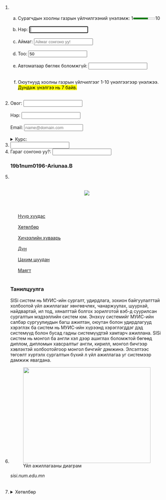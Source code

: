 <ol type="1">
	<li>
		<ol type="a"><br>
			<li>Сурагчдын хоолны газрын үйлчилгээний үнэлэмж: 1<meter min="1" max="10" value="7"></meter>10</li><br>
			<li>Нэр: <input type="text" name="text" autofocus></li><br>
			<li>Аймаг: <input type="" name="" placeholder="Аймаг сонгоно уу!" list="Provinces">
				<datalist id="Provinces">
					<option value="Архангай"></option>
					<option value="Баянхонгор"></option>
					<option value="Булган"></option>
					<option value="Дархан"></option>
					<option value="Ховд"></option></datalist>
			</li><br>
			<li>Тоо: <input type="number" name="No" min="1" value="50" maxlength="100"></li><br>
			<li>Автоматаар бөглөх боломжгүй: <input type="text" name="" autocomplete=off></li><br>
			<li><p>Оюутнууд хоолны газрын үйлчилгээг 1-10 үнэлгээгээр үнэлжээ. <mark>Дундаж үнэлгээ нь 7 байв.</mark> </p></li><br>
		</ol>
	</li>
	<li>Овог: <input type="text" name=""><br><br>
		Нэр: <input type="text" name=""><br><br>
		Email: <input type="Email" name="" placeholder="name@domain.com"><br><br>
		<details><summary>Курс: </summary>Та өөрийн суралцдаг курсаа сонгоно уу!    <input type="" name="" list="course">
			<datalist id="course">
				<option value="1-р курс"></option>
				<option value="2-р курс"></option>
				<option value="3-р курс"></option>
				<option value="4-р курс"></option>
				<option value="5-р курс"></option>
				<option value="6-р курс"></option>
				<option value="7-р курс"></option>
				<option value="8-р курс"></option>
				<option value="9-р курс"></option>
				<option value="10-р курс"></option>
			</datalist></details>
	</li>
	<li><input type="search" name="" autocomplete></li>
	<li>Гараг сонгоно уу?:  <input type="text" name="" list="Weeks">
			<datalist id="Weeks">
				<option value="Даваа"></option>
				<option value="Мягмар"></option>
				<option value="Лхагва"></option>
				<option value="Пүрэв"></option>
				<option value="Баасан"></option>
				<option value="Бямба"></option>
				<option value="Ням"></option>
			</datalist>
	</li>
	<h3>19b1num0196-Ariunaa.B</h3>
	<li><br><br><br>
		<header>
			<img src="![image](https://user-images.githubusercontent.com/74251488/119746776-d23c4f00-bec3-11eb-8b39-603199b7d0ab.png)">
		</header>
		<nav>
			<ul type="none">
				<li><a href="sisi.edu.mn/home">Нүүр хуудас</a></li><br>
				<li><a href="sisi.edu.mn/major">Хөтөлбөр</a></li><br>
				<li><a href="sisi.edu.mn/timetable">Хичээлийн хуваарь</a></li><br>
				<li><a href="sisi.edu.mn/grades">Дүн</a></li><br>
				<li><a href="sisi.edu.mn/email">Цахим шуудан</a></li><br>
				<li><a href="sisi.edu.mn/documents">Маягт</a></li><br>
			</ul>
		</nav>
		<article>
			<h3>Танилцуулга</h3>
			<p>         SISi систем нь МУИС-ийн сургалт, удирдлага, зохион байгуулалттай холбоотой үйл ажиллагааг хөнгөвчлөх, чанаржуулах, шуурхай, найдвартай, ил тод, хяналттай болгох зорилготой вэб-д суурилсан сургалтын мэдээллийн систем юм. Энэхүү системийг МУИС-ийн салбар сургуулиудын багш ажилтан, оюутан болон удирдлагууд хэрэглэх ба систем нь МУИС-ийн хүрээнд хэрэглэгддэг дэд системүүд болон бусад гадны системүүдтэй хамтарч ажиллана.
				SISi систем нь монгол ба англи хэл дээр ашиглах боломжтой бөгөөд диплом, дипломын хавсралтыг англи, кирилл, монгол бичгээр хэвлэхтэй холбоотойгоор монгол бичгийг дэмжинэ.
				Элсэлтээс төгсөлт хүртэлх сургалтын бүхий л үйл ажиллагаа уг системээр дамжиж явагдана.</p>
		</article>
	<li>
		<figure><img src="https://sisi.num.edu.mn/sisi_v4/modules/student/helpsystem/stud_all/lib/sisi-diagram.jpg" width="400" height="300">
			<figcaption>Үйл ажиллагааны диаграм</figcaption>
		</figure>
		<footer><address>sisi.num.edu.mn</address></footer>
	</li><br><br>
	<li>
		<details><summary>Хөтөлбөр</summary>Та системийн дээд хэсэгт байрлах Хөтөлбөр хэсгээс МУИС-ийн бүх хөтөлбөр болон төлөвлөгөөний талаарх мэдээллийг авах болно. Гарч ирэх хэсгийн зүүн талд байрлах МУИС-ийн бүтэц/нэгж дээр дарахад тухайн нэгжид харъяалагдах бүх хөтөлбөрийн жагсаалт гарч ирэх бөгөөд хөтөлбөрийн жагсаалтаас хайлт хийх, тухайн баганын утгаар эрэмбэлэх, тухайн хөтөлбөрийн төлөвлөгөөг харах боломжтой байна.
		</details>
	</li>

